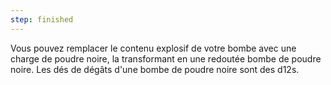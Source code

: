 ```yaml
---
step: finished
---
```

Vous pouvez remplacer le contenu explosif de votre bombe avec une charge de poudre noire, la transformant en une redoutée bombe de poudre noire. Les dés de dégâts d'une bombe de poudre noire sont des d12s.